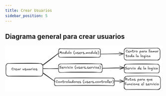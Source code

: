 ```yaml
---
title: Crear Usuarios
sidebar_position: 5
---
```


## Diagrama general para crear usuarios

![alt text](../../../../static/custom-img/CrearUsuarios.png)